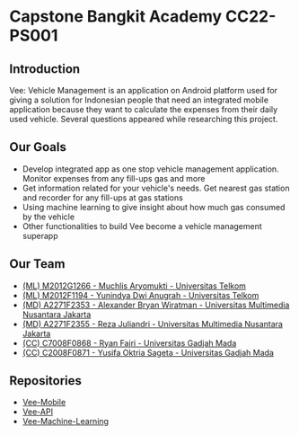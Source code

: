 # Capstone Bangkit Academy CC22-PS001
## Introduction
Vee: Vehicle Management is an application on Android platform used for giving a solution for Indonesian people that need an integrated mobile application because they want to calculate the expenses from their daily used vehicle. Several questions appeared while researching this project.

## Our Goals
- Develop integrated app as one stop vehicle management application. Monitor expenses from any fill-ups gas and more
- Get information related for your vehicle's needs. Get nearest gas station and recorder for any fill-ups at gas stations
- Using machine learning to give insight about how much gas consumed by the vehicle
- Other functionalities to build Vee become a vehicle management superapp

## Our Team
- [(ML) M2012G1266 - Muchlis Aryomukti - Universitas Telkom ](mailto:M2012G1266@bangkit.academy.com)
- [(ML) M2012F1194 - Yunindya Dwi Anugrah  - Universitas Telkom](mailto:M2012F1194@bangkit.academy.com)
- [(MD) A2271F2353 - Alexander Bryan Wiratman - Universitas Multimedia Nusantara Jakarta](mailto:A2271F2353@bangkit.academy.com)
- [(MD) A2271F2355 - Reza Juliandri - Universitas Multimedia Nusantara Jakarta](mailto:A2271F2355@bangkit.academy.com)
- [(CC) C7008F0868 - Ryan Fajri  - Universitas Gadjah Mada](mailto:C7008F0868@bangkit.academy.com)
- [(CC) C2008F0871 - Yusifa Oktria Sageta  - Universitas Gadjah Mada](mailto:C2008F0871@bangkit.academy.com)

## Repositories
- [Vee-Mobile](https://github.com/C22-PS001-Capstone/Vee-Mobile)
- [Vee-API](https://github.com/C22-PS001-Capstone/Vee-API)
- [Vee-Machine-Learning](https://github.com/C22-PS001-Capstone/Vee-Machine-Learning)

